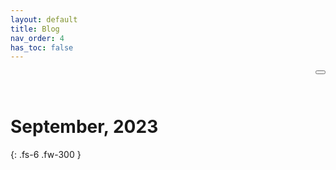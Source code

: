```yaml
---
layout: default
title: Blog
nav_order: 4
has_toc: false
---
```


<head>
  <link rel="stylesheet" href="https://cdnjs.cloudflare.com/ajax/libs/font-awesome/5.15.3/css/all.min.css">
</head>

<button class="btn js-toggle-dark-mode" style="float: right;"> <i class="fas fa-moon"></i> </button>

<script>
const toggleDarkMode = document.querySelector('.js-toggle-dark-mode');

jtd.addEvent(toggleDarkMode, 'click', function(){
  if (jtd.getTheme() === 'dark') {
    jtd.setTheme('light');
    toggleDarkMode.textContent = ' ';
    window.location.href = "/docs/blog";

  
  } else {
    jtd.setTheme('dark');
    toggleDarkMode.textContent = '☀️';

  }
});
</script>

<br>
<br>

# September, 2023


{: .fs-6 .fw-300 }
